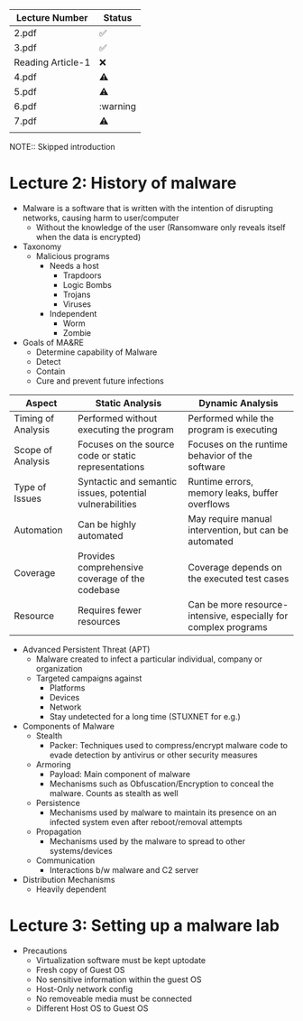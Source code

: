 | Lecture Number    | Status             |
| ----------------- | ------------------ |
| 2.pdf             | :white_check_mark: |
| 3.pdf             | :white_check_mark: |
| Reading Article-1 | :x:                |
| 4.pdf             | :warning:          |
| 5.pdf             | :warning:          |
| 6.pdf             | :warning           |
| 7.pdf             | :warning:          |
|                   |                    |

<!--
:x:
:warning:
:white_check_mark:
-->

NOTE:: Skipped introduction
# Lecture 2: History of malware
- Malware is a software that is written with the intention of disrupting networks, causing harm to user/computer
	- Without the knowledge of the user (Ransomware only reveals itself when the data is encrypted)
- Taxonomy
	- Malicious programs
		- Needs a host
			- Trapdoors
			- Logic Bombs
			- Trojans
			- Viruses
		- Independent
			- Worm
			- Zombie
- Goals of MA&RE
	- Determine capability of Malware
	- Detect
	- Contain
	- Cure and prevent future infections

| Aspect             | Static Analysis                                      | Dynamic Analysis                                       |
|--------------------|------------------------------------------------------|--------------------------------------------------------|
| Timing of Analysis | Performed without executing the program              | Performed while the program is executing               |
| Scope of Analysis | Focuses on the source code or static representations | Focuses on the runtime behavior of the software        |
| Type of Issues     | Syntactic and semantic issues, potential vulnerabilities | Runtime errors, memory leaks, buffer overflows         |
| Automation         | Can be highly automated                              | May require manual intervention, but can be automated   |
| Coverage           | Provides comprehensive coverage of the codebase       | Coverage depends on the executed test cases            |
| Resource           | Requires fewer resources                             | Can be more resource-intensive, especially for complex programs |

- Advanced Persistent Threat (APT)
	- Malware created to infect a particular individual, company or organization
	- Targeted campaigns against
		- Platforms
		- Devices
		- Network
		- Stay undetected for a long time (STUXNET for e.g.)
- Components of Malware
	- Stealth
		- Packer: Techniques used to compress/encrypt malware code to evade detection by antivirus or other security measures
	- Armoring
		- Payload: Main component of malware
		- Mechanisms such as Obfuscation/Encryption to conceal the malware. Counts as stealth as well
	- Persistence
		- Mechanisms used by malware to maintain its presence on an infected system even after reboot/removal attempts
	- Propagation
		- Mechanisms used by the malware to spread to other systems/devices
	- Communication
		- Interactions b/w malware and C2 server
- Distribution Mechanisms
	- Heavily dependent

# Lecture 3: Setting up a malware lab
- Precautions
	- Virtualization software must be kept uptodate
	- Fresh copy of Guest OS
	- No sensitive information within the guest OS
	- Host-Only network config
	- No removeable media must be connected
	- Different Host OS to Guest OS